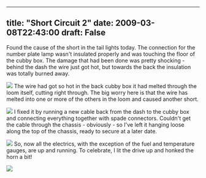 
---
title: "Short Circuit 2"
date: 2009-03-08T22:43:00
draft: False
---

Found the cause of the short in the tail lights today.  The connection for the number plate lamp wasn't insulated properly and was touching the floor of the <span>cubby</span> box.  The damage that had been done was pretty shocking - behind the dash the wire just got hot, but towards the back the insulation was totally burned away.

<a href="http://danandtheduke.co.uk/uploaded_images/IMG_6897-747340.JPG"><img src="http://danandtheduke.co.uk/uploaded_images/IMG_6897-747322.JPG"/></a>
The wire had got so hot in the back <span>cubby</span> box it had melted through the loom itself, cutting right through.  The big worry here is that the wire has melted into one or more of the others in the loom and caused another short.

<a href="http://danandtheduke.co.uk/uploaded_images/IMG_6907-725562.JPG"><img src="http://danandtheduke.co.uk/uploaded_images/IMG_6907-725555.JPG"/></a>
I fixed it by running a new cable back from the dash to the <span>cubby</span> box and connecting everything together with spade connectors.  Couldn't get the cable through the chassis - obviously - so I've left it hanging loose along the top of the chassis, ready to secure at a later date.

<a href="http://danandtheduke.co.uk/uploaded_images/IMG_6908-764411.JPG"><img src="http://danandtheduke.co.uk/uploaded_images/IMG_6908-764174.JPG"/></a>
So, now all the electrics, with the exception of the fuel and temperature gauges, are up and running.  To celebrate, I lit the drive up and honked the horn a bit!

<a href="http://danandtheduke.co.uk/uploaded_images/IMG_6923-764681.JPG"><img src="http://danandtheduke.co.uk/uploaded_images/IMG_6923-764622.JPG"/></a>